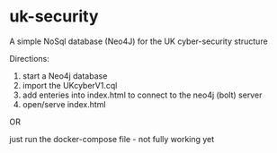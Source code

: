 # uk-security

A simple NoSql database (Neo4J) for the UK cyber-security structure


Directions:

1. start a Neo4j database
2. import the UKcyberV1.cql
3. add enteries into index.html to connect to the neo4j (bolt) server 
3. open/serve index.html

OR

just run the docker-compose file  - not fully working yet



